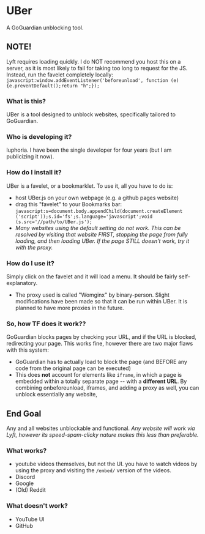 # UBer
A GoGuardian unblocking tool.

## NOTE!
Lyft requires loading quickly. I do NOT recommend you host this on a server, as it is most likely to fail for taking too long to request for the JS. Instead, run the favelet completely locally: `javascript:window.addEventListener('beforeunload', function (e) {e.preventDefault();return "h";});`

### What is this?
UBer is a tool designed to unblock websites, specifically tailored to GoGuardian.

### Who is developing it?
luphoria. I have been the single developer for four years (but I am publicizing it now).

### How do I install it?
UBer is a favelet, or a bookmarklet. To use it, all you have to do is:
 - host UBer.js on your own webpage (e.g. a github pages website)
 - drag this "favelet" to your Bookmarks bar: `javascript:s=document.body.appendChild(document.createElement ('script'));s.id='fs';s.language='javascript';void (s.src='//path/to/UBer.js');`
 - *Many websites using the default setting do not work. This can be resolved by visiting that website FIRST, stopping the page from fully loading, and then loading UBer. If the page STILL doesn't work, try it with the proxy.*
 
### How do I use it?
Simply click on the favelet and it will load a menu. It should be fairly self-explanatory.
 - The proxy used is called "Womginx" by binary-person. Slight modifications have been made so that it can be run within UBer. It is planned to have more proxies in the future.

### So, how TF does it work??
GoGuardian blocks pages by checking your URL, and if the URL is blocked, redirecting your page. This works fine, however there are two major flaws with this system:
 - GoGuardian has to actually load to block the page (and BEFORE any code from the original page can be executed)
 - This does **not** account for elements like `iframe`, in which a page is embedded within a totally separate page -- with a **different URL**.
By combining onbeforeunload, iframes, and adding a proxy as well, you can unblock essentially any website,

## End Goal
Any and all websites unblockable and functional.
*Any website will work via Lyft, however its speed-spam-clicky nature makes this less than preferable.*

### What works?
 - youtube videos themselves, but not the UI. you have to watch videos by using the proxy and visiting the `/embed/` version of the videos.
 - Discord
 - Google
 - (Old) Reddit
 
### What doesn't work?
  - YouTube UI
  - GitHub
